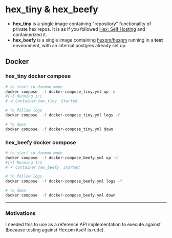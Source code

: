 # hex_tiny & hex_beefy


* **hex_tiny** is a single image containing "repository" functionality of private hex repos. It is as if you followed [Hex: Self Hosting](https://hex.pm/docs/self-hosting) and containerized it.
* **hex_beefy** is a single image containing [hexpm/hexpm](https://github.com/hexpm/hexpm/tree/main) running in a **test** environment, with an internal postgres already set up.

## Docker 

### hex_tiny docker compose

```sh
# to start in daemon mode
docker compose  -f docker-compose_tiny.yml up -d
#[+] Running 1/1
# ✔ Container hex_tiny  Started                                                                                                                                                                                                          0.1s 

# To follow logs
docker compose  -f docker-compose_tiny.yml logs -f

# To down
docker compose  -f docker-compose_tiny.yml down
```

### hex_beefy docker compose

```sh
# to start in daemon mode
docker compose  -f docker-compose_beefy.yml up -d
#[+] Running 1/1
# ✔ Container hex_beefy  Started                                                                                                                                                                                                          0.1s 

# To follow logs
docker compose  -f docker-compose_beefy.yml logs -f

# To down
docker compose  -f docker-compose_beefy.yml down
```

--------
### Motivations

I needed this to use as a reference API implementation to execute against (because testing against Hex.pm itself is rude).
